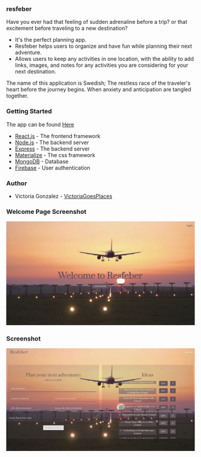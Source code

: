 ### resfeber

Have you ever had that feeling of sudden adrenaline before a trip? or that excitement before traveling to a new destination?
* It's the perfect planning app.
* Resfeber helps users to organize and have fun while planning their next adventure.
* Allows users to keep any activities in one location, with the ability to add links, images, and notes for any activities you are considering for your next destination.

The name of this application is Swedish; The restless race of the traveler's heart before the journey begins. When anxiety and anticipation are tangled together.

### Getting Started
The app can be found [Here](https://git.heroku.com/resfeber.git)
 
* [React.js](https://reactjs.org/) - The frontend framework
* [Node.js](https://nodejs.org/en/) - The backend server
* [Express](https://expressjs.com/) - The backend server
* [Materialize](https://materializecss.com/getting-started.html) - The css framework
* [MongoDB](https://www.mongodb.com/) - Database
* [Firebase](https://firebase.google.com/) - User authentication

### Author
* Victoria Gonzalez - [VictoriaGoesPlaces](https://github.com/victoriagoesplaces)

### Welcome Page Screenshot
![screenshot](./client/public/images/welcome.png "Screenshot of Welcome Page")

### Screenshot
![screenshot](./client/public/images/activities.png "Screenshot of Activities Page")